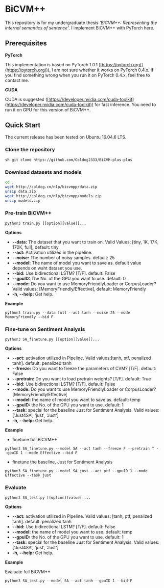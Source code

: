 # BiCVM++
This repository is for my undergraduate thesis *'BiCVM++: Representing the internal semantics of sentence'*. I implement BiCVM++ with PyTorch here.

## Prerequisites
**PyTorch**

This implementation is based on PyTorch 1.0.1 ([https://pytorch.org/](https://pytorch.org/)), I am not sure whether it works on PyTorch 0.4.x. If you find something wrong when you run it on PyTorch 0.4.x, feel free to contact me.

**CUDA**

CUDA is suggested ([https://developer.nvidia.com/cuda-toolkit](https://developer.nvidia.com/cuda-toolkit)) for fast inference. You need to run it on GPU for this version of BiCVM++.

## Quick Start
The current release has been tested on Ubuntu 16.04.6 LTS.

### **Clone the repository**
```
sh git clone https://github.com/Coldog2333/BiCVM-plus-plus
```

### **Download datasets and models**
```sh
cd .
wget http://coldog.cn/nlp/bicvmpp/data.zip
unzip data.zip
wget http://coldog.cn/nlp/bicvmpp/models.zip
unzip models.zip
```
### **Pre-train BiCVM++**
```
python3 train.py [[option][value]]...
```

**Options**
+ **--data:** The dataset that you want to train on. Valid Values: [tiny, 1K, 17K, 170K, full], default: tiny
+ **--act:** Activation utilized in the pipeline.
+ **--noise:** The number of noisy samples. default: 25
+ **--model:** The name of model you want to save as. default value depends on waht dataset you use.
+ **--bid:** Use bidirectional LSTM? [T/F]. default: False
+ **--gpuID:** The No. of the GPU you want to use. default: 0
+ **--mode:** Do you want to use MemoryFriendlyLoader or CorpusLoader? Valid values: [MemoryFriendly/Effective], default: MemoryFriendly
+ **-h, --help:** Get help.

**Example**
```
python3 train.py --data full --act tanh --noise 25 --mode MemoryFriendly --bid F
```

### **Fine-tune on Sentiment Analysis**
```
python3 SA_finetune.py [[option][value]]...
```

**Options**
+ **--act:** activation utilized in Pipeline. Valid values:[tanh, ptf, penalized tanh]. default: penalized tanh
+ **--freeze:** Do you want to freeze the parameters of CVM? [T/F]. default: False
+ **--pretrain:** Do you want to load pretrain weights? [T/F]. default: True
+ **--bid:** Use bidirectional LSTM? [T/F]. default: False
+ **--mode:** Do you want to use MemoryFriendlyLoader or CorpusLoader? [MemoryFriendly/Effective]
+ **--model:** the name of model you want to save as. default: temp 
+ **--gpuID:** the No. of the GPU you want to use. default: 1
+ **--task:** special for the baseline Just for Sentiment Analysis. Valid values: ['Just4SA', 'just', 'Just']
+ **-h, --help:** Get help.

**Example**

+ finetune full BiCVM++
```
python3 SA_finetune.py --model SA --act tanh --freeze F --pretrain T --gpuID 1 --mode Effective --bid F
```

+ finetune the baseline, Just for Sentiment Analysis
```
python3 SA_finetune.py --model SA_just --act ptf --gpuID 1 --mode Effective --task just
```

### **Evaluate**
```
python3 SA_test.py [[option][value]]...
```

**Options**
+ **--act:** activation utilized in Pipeline. Valid values: [tanh, ptf, penalized tanh]. default: penalized tanh
+ **--bid:** Use bidirectional LSTM? [T/F]. default: False
+ **--model:** the name of model you want to use. default: temp 
+ **--gpuID:** the No. of the GPU you want to use. default: 1
+ **--task:** special for the baseline Just for Sentiment Analysis. Valid values: ['Just4SA', 'just', 'Just']
+ **-h, --help:** Get help.

**Example**

Evaluate full BiCVM++
```
python3 SA_test.py --model SA --act tanh --gpuID 1 --bid F
```

